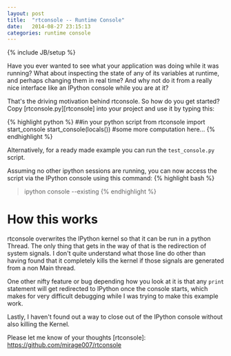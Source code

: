 ```yaml
---
layout: post
title:  "rtconsole -- Runtime Console"
date:   2014-08-27 23:15:13
categories: runtime console
---
```

{% include JB/setup %}

Have you ever wanted to see what your application was doing while it was running? What about inspecting the state of any of its variables at runtime, and perhaps changing them in real time? And why not do it from a really nice interface like an IPython console while you are at it?

That's the driving motivation behind rtconsole. So how do you get started? Copy [rtconsole.py][rtconsole] into your project and use it by typing this:  
  
{% highlight python %}
##in your python script
from rtconsole import start_console
start_console(locals())
#some more computation here...
{% endhighlight %}

Alternatively, for a ready made example you can run the `test_console.py` script.

Assuming no other ipython sessions are running, you can now access the script via the IPython console using this command:
{% highlight bash %}
> ipython console --existing
{% endhighlight %}


How this works
==========

rtconsole overwrites the IPython kernel so that it can be run in a python Thread. The only thing that gets in the way of that is the redirection of system signals. I don't quite understand what those line do other than having found that it completely kills the kernel if those signals are generated from a non Main thread.

One other nifty feature or bug depending how you look at it is that any `print` statement will get redirected to IPython once the console starts, which makes for very difficult debugging while I was trying to make this example work.

Lastly, I haven't found out a way to close out of the IPython console without also killing the Kernel.

Please let me know of your thoughts
[rtconsole]: https://github.com/mirage007/rtconsole
